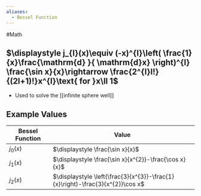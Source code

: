 ```yaml
---
aliases:
  - Bessel Function
---
```

#Math 
## $\displaystyle j_{l}(x)\equiv (-x)^{l}\left( \frac{1}{x}\frac{\mathrm{d} }{ \mathrm{d}x} \right)^{l} \frac{\sin x}{x}\rightarrow \frac{2^{l}l!}{(2l+1)!}x^{l}\text{ for }x\ll 1$
* Used to solve the [[infinite sphere well]]
## Example Values
| Bessel Function | Value |
| ---- | ---- |
| $\displaystyle j_{0}(x)$ | $\displaystyle \frac{\sin x}{x}$ |
| $\displaystyle j_{1}(x)$ | $\displaystyle \frac{\sin x}{x^{2}}-\frac{\cos x}{x}$ |
| $\displaystyle j_{2}(x)$ | $\displaystyle \left(\frac{3}{x^{3}}-\frac{1}{x}\right)-\frac{3}{x^{2}}\cos x$ |

